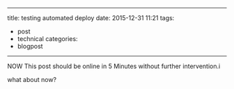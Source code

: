 
---
title: testing automated deploy
date: 2015-12-31 11:21
tags:
 - post
 - technical
categories:
 - blogpost
---

NOW This post should be online in 5 Minutes without further intervention.i

what about now?
